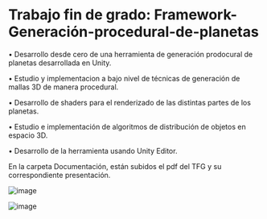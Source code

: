 # Trabajo fin de grado: Framework-Generación-procedural-de-planetas

• Desarrollo desde cero de una herramienta de generación prodocural de planetas desarrollada en Unity.

• Estudio y implementacion a bajo nivel de técnicas de generación de mallas 3D de manera procedural. 

• Desarrollo de shaders para el renderizado de las distintas partes de los planetas. 

• Estudio e implementación de algoritmos de distribución de objetos en espacio 3D.

• Desarrollo de la herramienta usando Unity Editor.

En la carpeta Documentación, están subidos el pdf del TFG y su correspondiente presentación.

![image](https://user-images.githubusercontent.com/14598192/235074885-eff906df-602e-49d1-a33b-6a9f3a40b3c8.png)

![image](https://user-images.githubusercontent.com/14598192/235074496-92174c28-bbb9-491c-89f9-39842be89404.png)
